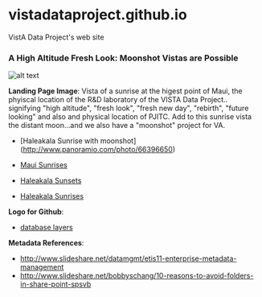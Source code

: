 # vistadataproject.github.io
VistA Data Project's web site


###  A High Altitude Fresh Look: Moonshot Vistas are Possible

![alt text](http://static.panoramio.com/photos/1920x1280/66396650.jpg "Haleakala Maui Hawaii Sunrise with Moon")

__Landing Page Image__:  Vista of a sunrise at the higest point of Maui, the phyiscal location of the R&D laboratory of the VISTA Data Project.. signifying "high altitude", "fresh look", "fresh new day", "rebirth", "future looking" and also and physical location of PJITC. Add to this sunrise vista the distant moon...and we also have a "moonshot" project for VA.

* [Haleakala Sunrise with moonshot] (http://www.panoramio.com/photo/66396650)

* [Maui Sunrises]( https://www.google.com/search?q=maui+sunrise&espv=2&source=lnms&tbm=isch&sa=X&ved=0ahUKEwi0u8mynt_JAhVL7hoKHQJVCssQ_AUIBygB&biw=1368&bih=1734&dpr=0.75#imgrc=QtAOkjBP7T6QMM%3A)

* [Haleakala Sunsets](https://s3.amazonaws.com/masters.galleries.dpreview.com/2637693.jpg?X-Amz-Expires=3600&X-Amz-Algorithm=AWS4-HMAC-SHA256&X-Amz-Credential=AKIAIWXD4UV3FXMIDQLQ/20151216/us-east-1/s3/aws4_request&X-Amz-Date=20151216T013918Z&X-Amz-SignedHeaders=host&X-Amz-Signature=e0ea18174dcedf6f36e73e9ec793501495533342d139b011a154fe12f915930a)

* [Haleakala Sunrises](https://www.google.com/search?espv=2&biw=1368&bih=1734&tbm=isch&sa=1&q=Haleakala++sunrise&search_plus_one=form&oq=Haleakala++sunrise&gs_l=img.3..0l10.81330.81784.0.82223.2.2.0.0.0.0.230.363.0j1j1.2.0....0...1.1j2.64.img..0.2.362.9Fcu4dzTdoE#imgdii=O7pkCIx5Yi2w5M%3A%3BO7pkCIx5Yi2w5M%3A%3BAgK_yvXn0kKbbM%3A&imgrc=O7pkCIx5Yi2w5M%3A&search_plus_one=form)


__Logo for Github__: 

* [database layers](http://www.essentialsql.com/what-are-the-major-parts-of-a-database)



__Metadata References__:
* http://www.slideshare.net/datamgmt/etis11-enterprise-metadata-management
* http://www.slideshare.net/bobbyschang/10-reasons-to-avoid-folders-in-share-point-spsvb



